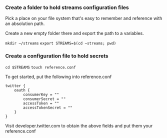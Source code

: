 ### Create a folder to hold streams configuration files

Pick a place on your file system that's easy to remember and reference with an absolution path.

Create a new empty folder there and export the path to a variables.

  `mkdir ~/streams`
  `export STREAMS=$(cd ~streams; pwd)`

### Create a configuration file to hold secrets
  
  `cd $STREAMS`
  `touch reference.conf`
  
To get started, put the following into reference.conf

    twitter {
        oauth {
            consumerKey = ""
            consumerSecret = ""
            accessToken = ""
            accessTokenSecret = ""
        }
    }

Visit developer.twitter.com to obtain the above fields and put them your reference.conf


